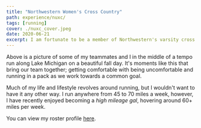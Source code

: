 ```yaml
---
title: "Northwestern Women's Cross Country"
path: experience/nuxc/
tags: [running]
cover: ./nuxc_cover.jpeg
date: 2020-06-21
excerpt: I am fortunate to be a member of Northwestern's varsity cross country team. I love my team with all my heart. Here's an overview of what it's like to be part of NUXC 💜
---
```


Above is a picture of some of my teammates and I in the middle of a tempo run along Lake Michigan on a beautiful fall day. It's moments like this that bring our team together; getting comfortable with being uncomfortable and running in a pack as we work towards a common goal.

Much of my life and lifestyle revolves around running, but I wouldn't want to have it any other way. I run anywhere from 45 to 70 miles a week, however, I have recently enjoyed becoming a *high mileage gal*, hovering around 60+ miles per week.

You can view my roster profile [here](https://nusports.com/sports/womens-cross-country/roster/amanda-davis/8556). 


